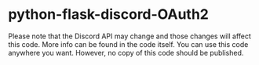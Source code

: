 # python-flask-discord-OAuth2


Please note that the Discord API may change and those changes will affect this code.
More info can be found in the code itself.
You can use this code anywhere you want. However, no copy of this code should be published.
